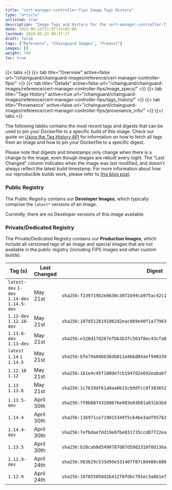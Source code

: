 ```yaml
---
title: "cert-manager-controller-fips Image Tags History"
type: "article"
unlisted: true
description: "Image Tags and History for the cert-manager-controller-fips Chainguard Image"
date: 2023-06-22T11:07:52+02:00
lastmod: 2024-05-22 00:47:17
draft: false
tags: ["Reference", "Chainguard Images", "Product"]
images: []
weight: 700
toc: true
---
```


{{< tabs >}}
{{< tab title="Overview" active=false url="/chainguard/chainguard-images/reference/cert-manager-controller-fips/" >}}
{{< tab title="Details" active=false url="/chainguard/chainguard-images/reference/cert-manager-controller-fips/image_specs/" >}}
{{< tab title="Tags History" active=true url="/chainguard/chainguard-images/reference/cert-manager-controller-fips/tags_history/" >}}
{{< tab title="Provenance" active=false url="/chainguard/chainguard-images/reference/cert-manager-controller-fips/provenance_info/" >}}
{{</ tabs >}}

The following tables contains the most recent tags and digests that can be used to pin your Dockerfile to a specific build of this image. Check our guide on [Using the Tag History API](/chainguard/chainguard-images/using-the-tag-history-api/) for information on how to fetch all tags from an image and how to pin your Dockerfile to a specific digest.

Please note that digests and timestamps only change when there is a change to the image, even though images are rebuilt every night. The "Last Changed" column indicates when the image was last modified, and doesn't always reflect the latest build timestamp. For more information about how our reproducible builds work, please refer to [this blog post](https://www.chainguard.dev/unchained/reproducing-chainguards-reproducible-image-builds).

### Public Registry
The Public Registry contains our **Developer Images**, which typically comprise the `latest*` versions of an image.

Currently, there are no Developer versions of this image available.

### Private/Dedicated Registry
The Private/Dedicated Registry contains our **Production Images**, which include all versioned tags of an image and special images that are not available in the public registry (including FIPS images and other custom builds).

| Tag (s)                                       | Last Changed | Digest                                                                    |
|-----------------------------------------------|--------------|---------------------------------------------------------------------------|
|  `latest-dev` `1-dev` `1.14-dev` `1.14.5-dev` | May 21st     | `sha256:f239719b2e8630c3072b94ca975ac42c144b081844fd03fa62730dd652f8fe90` |
|  `1.12-dev` `1.12.10-dev`                     | May 21st     | `sha256:107d5128191862d2eac069e40f1a77963f471b9ff59268498532dc44a38df378` |
|  `1.13.6-dev` `1.13-dev`                      | May 21st     | `sha256:e326d17d287efbb3b3fc563f8ec43cfa8390715d37f4a8331a93e17a3c5ff359` |
|  `latest` `1.14` `1` `1.14.5`                 | May 21st     | `sha256:bfe79a04bb36db811a4bbd84aef940339c8dc5f7ca8238716aafda14026d860a` |
|  `1.12.10` `1.12`                             | May 21st     | `sha256:1b1e4c45f180defcb1947d2e692eababf52528a7771c643b892c4235d4248eb6` |
|  `1.13` `1.13.6`                              | May 21st     | `sha256:1c7619df61a0aa0b15cb9dfcc0f303652e63786c941b0b5ab82034424f823e9f` |
|  `1.13.5-dev`                                 | April 30th   | `sha256:7f0b88743260676e083e63b81a631b3bde2fcd996b8b21ac74bd59137fe42a02` |
|  `1.14.4`                                     | April 30th   | `sha256:13b971ce719015349f5cb4be3adf957b22c16ef21f01133081cbc0625470f1a9` |
|  `1.14.4-dev`                                 | April 30th   | `sha256:7efbdaefdd19e6fbe831735ccd87722ea866d87f3ab7f9a0545ef27241f7d970` |
|  `1.13.5`                                     | April 30th   | `sha256:b28cab8d5490787d87d59d2310f0d136a5d7fba620232e891f1089649f57592b` |
|  `1.12.9-dev`                                 | April 24th   | `sha256:983b29c533d99e531407f07c8d480c886940f85712a087c4c2db593a02b6b52a` |
|  `1.12.9`                                     | April 24th   | `sha256:107655050d2b412f0fdbc791ec3a8b1ef1a6eab626dad912b58e646fa25af6aa` |

